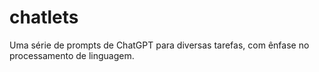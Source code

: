 # chatlets
Uma série de prompts de ChatGPT para diversas tarefas, com ênfase no processamento de linguagem.
